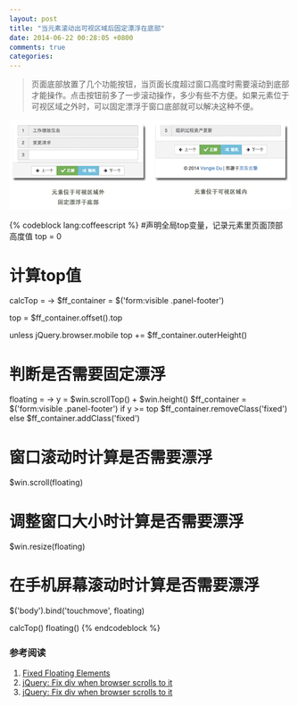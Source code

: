 ```yaml
---
layout: post
title: "当元素滚动出可视区域后固定漂浮在底部"
date: 2014-06-22 00:28:05 +0800
comments: true
categories: 
---
```

> 页面底部放置了几个功能按钮，当页面长度超过窗口高度时需要滚动到底部才能操作。点击按钮前多了一步滚动操作，多少有些不方便。如果元素位于可视区域之外时，可以固定漂浮于窗口底部就可以解决这种不便。

![不在可视区域内时固定漂浮于底部](/images/post/2014-06-22/fixed-floating.png)

<!-- more -->

{% codeblock lang:coffeescript %}
#声明全局top变量，记录元素里页面顶部高度值
top = 0

# 计算top值
calcTop = ->
  $ff_container = $('form:visible .panel-footer')

  top = $ff_container.offset().top 

  unless jQuery.browser.mobile
    top += $ff_container.outerHeight()

# 判断是否需要固定漂浮
floating = ->
  y = $win.scrollTop() + $win.height()
  $ff_container = $('form:visible .panel-footer')
  if y >= top
    $ff_container.removeClass('fixed')
  else
    $ff_container.addClass('fixed')

# 窗口滚动时计算是否需要漂浮
$win.scroll(floating)
# 调整窗口大小时计算是否需要漂浮
$win.resize(floating)
# 在手机屏幕滚动时计算是否需要漂浮
$('body').bind('touchmove', floating)

calcTop()
floating()
{% endcodeblock %}

### 参考阅读
1. [Fixed Floating Elements](http://jqueryfordesigners.com/fixed-floating-elements/)
2. [jQuery: Fix div when browser scrolls to it](http://stackoverflow.com/questions/8644248/jquery-fix-div-when-browser-scrolls-to-it)
3. [jQuery: Fix div when browser scrolls to it](http://stackoverflow.com/questions/18753367/jquery-live-scroll-event-on-mobile-work-around)

